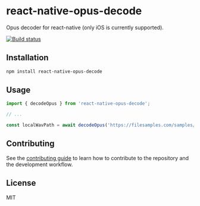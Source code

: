 # react-native-opus-decode

Opus decoder for react-native (only iOS is currently supported).

[![Build status](https://badge.buildkite.com/e5b628b7d27b2d42354812f524ddcb7786816f8805d383a86e.svg)](https://buildkite.com/wix-mobile-oss/react-native-opus-decode)

## Installation

```sh
npm install react-native-opus-decode
```

## Usage

```js
import { decodeOpus } from 'react-native-opus-decode';

// ...

const localWavPath = await decodeOpus('https://filesamples.com/samples/audio/opus/sample4.opus');
```

## Contributing

See the [contributing guide](CONTRIBUTING.md) to learn how to contribute to the repository and the development workflow.

## License

MIT
